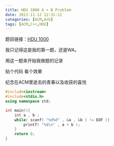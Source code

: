 ```yaml
---
title: HDU 1000 A + B Problem
date: 2013-11-12 12:31:12
categories: [ACM,A+b]
tags: [ACM,C++,HDU]
---
```


题目链接：[HDU 1000](http://acm.hdu.edu.cn/showproblem.php?pid=1000)  

我只记得这是我的第一题，还是WA。  

用这一题来开始我做题的记录  

贴个代码  看个效果  

纪念在ACM里逝去的青春以及收获的喜悦  
<!-- more -->
```C++
#include<iostream>
#include<stdio.h>
using namespace std;

int main(){
	int a , b ;
	while( scanf( "%d%d" , &a , &b ) != EOF ){
		printf( "%d\n" , a + b );
	}
	return 0;
}
```
